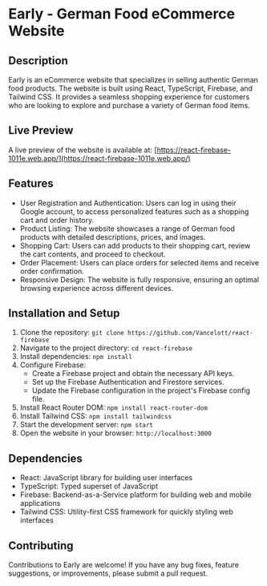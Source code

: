 # Early - German Food eCommerce Website

## Description

Early is an eCommerce website that specializes in selling authentic German food products. The website is built using React, TypeScript, Firebase, and Tailwind CSS. It provides a seamless shopping experience for customers who are looking to explore and purchase a variety of German food items.

## Live Preview

A live preview of the website is available at: [https://react-firebase-1011e.web.app/](https://react-firebase-1011e.web.app/)

## Features

- User Registration and Authentication: Users can log in using their Google account, to access personalized features such as a shopping cart and order history.
- Product Listing: The website showcases a range of German food products with detailed descriptions, prices, and images.
- Shopping Cart: Users can add products to their shopping cart, review the cart contents, and proceed to checkout.
- Order Placement: Users can place orders for selected items and receive order confirmation.
- Responsive Design: The website is fully responsive, ensuring an optimal browsing experience across different devices.

## Installation and Setup

1. Clone the repository: `git clone https://github.com/Vancelott/react-firebase`
2. Navigate to the project directory: `cd react-firebase`
3. Install dependencies: `npm install`
4. Configure Firebase:
   - Create a Firebase project and obtain the necessary API keys.
   - Set up the Firebase Authentication and Firestore services.
   - Update the Firebase configuration in the project's Firebase config file.
5. Install React Router DOM: `npm install react-router-dom`
6. Install Tailwind CSS: `npm install tailwindcss`
7. Start the development server: `npm start`
8. Open the website in your browser: `http://localhost:3000`

## Dependencies

- React: JavaScript library for building user interfaces
- TypeScript: Typed superset of JavaScript
- Firebase: Backend-as-a-Service platform for building web and mobile applications
- Tailwind CSS: Utility-first CSS framework for quickly styling web interfaces

## Contributing

Contributions to Early are welcome! If you have any bug fixes, feature suggestions, or improvements, please submit a pull request.
